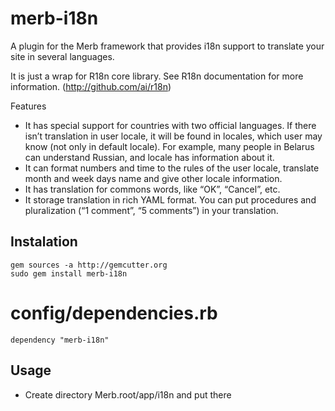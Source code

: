 merb-i18n
=========

A plugin for the Merb framework that provides i18n support to translate your site in several languages.

It is just a wrap for R18n core library. See R18n documentation for more information. (http://github.com/ai/r18n)

Features
- It has special support for countries with two official languages. If there isn’t translation in user locale, it will be found in locales, which user may know (not only in default locale). For example, many people in Belarus can understand Russian, and locale has information about it.
- It can format numbers and time to the rules of the user locale, translate month and week days name and give other locale information.
- It has translation for commons words, like “OK”, “Cancel”, etc.
- It storage translation in rich YAML format. You can put procedures and pluralization (“1 comment”, “5 comments”) in your translation.

Instalation
-----------
    gem sources -a http://gemcutter.org
    sudo gem install merb-i18n

# config/dependencies.rb
    dependency "merb-i18n"
    
Usage
-----
    
- Create directory Merb.root/app/i18n and put there 